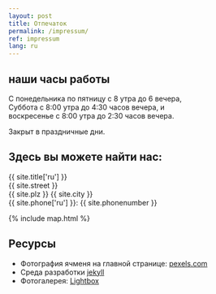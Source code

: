 ```yaml
---
layout: post
title: Отпечаток
permalink: /impressum/
ref: impressum
lang: ru
---
```


## наши часы работы

С понедельника по пятницу с 8 утра до 6 вечера,  
Суббота с 8:00 утра до 4:30 часов вечера, и  
воскресенье с 8:00 утра до 2:30 часов вечера.

Закрыт в праздничные дни.

## Здесь вы можете найти нас:

{{ site.title['ru'] }}  
{{ site.street }}  
{{ site.plz }} {{ site.city }}  
{{ site.phone['ru'] }}: {{ site.phonenumber }}

{% include map.html %}

## Ресурсы

* Фотография ячменя на главной странице:
  [pexels.com](https://www.pexels.com/de-de/foto/anbau-ausserorts-bauernhof-ernte-533346/)
* Среда разработки [jekyll](https://jekyllrb.com/)
* Фотогалерея: [Lightbox](https://jekyllcodex.org/without-plugin/lightbox/)

